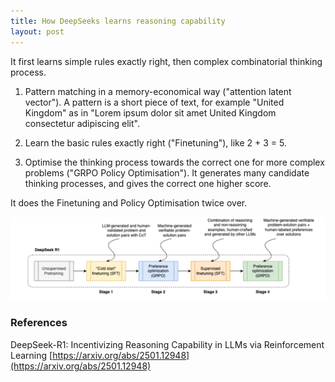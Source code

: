 ```yaml
---
title: How DeepSeeks learns reasoning capability
layout: post
---
```


It first learns simple rules exactly right, then complex combinatorial thinking process.

1. Pattern matching in a memory-economical way ("attention latent vector"). A pattern is a short piece of text, for example "United Kingdom" as in "Lorem ipsum dolor sit amet United Kingdom consectetur adipiscing elit".

2. Learn the basic rules exactly right ("Finetuning"), like 2 + 3 = 5.

3. Optimise the thinking process towards the correct one for more complex problems ("GRPO Policy Optimisation"). It generates many candidate thinking processes, and gives the correct one higher score.

It does the Finetuning and Policy Optimisation twice over.

![DeepSeek-R1 training](/assets/2025-DeepSeek-R1/deepseek-training.png)


### References
DeepSeek-R1: Incentivizing Reasoning Capability in LLMs via Reinforcement Learning [https://arxiv.org/abs/2501.12948](https://arxiv.org/abs/2501.12948)


